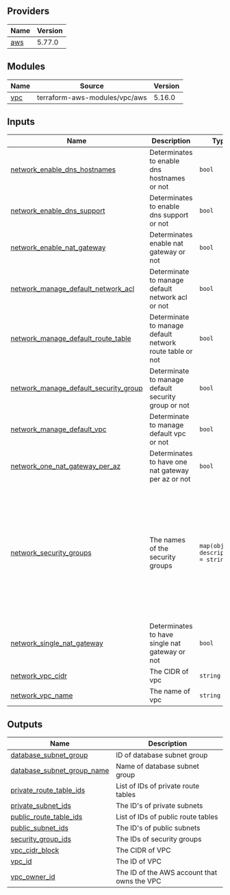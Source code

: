 <!-- BEGIN_TF_DOCS -->
## Providers

| Name | Version |
|------|---------|
| <a name="provider_aws"></a> [aws](#provider\_aws) | 5.77.0 |

## Modules

| Name | Source | Version |
|------|--------|---------|
| <a name="module_vpc"></a> [vpc](#module\_vpc) | terraform-aws-modules/vpc/aws | 5.16.0 |

## Inputs

| Name | Description | Type | Default | Required |
|------|-------------|------|---------|:--------:|
| <a name="input_network_enable_dns_hostnames"></a> [network\_enable\_dns\_hostnames](#input\_network\_enable\_dns\_hostnames) | Determinates to enable dns hostnames or not | `bool` | `true` | no |
| <a name="input_network_enable_dns_support"></a> [network\_enable\_dns\_support](#input\_network\_enable\_dns\_support) | Determinates to enable dns support or not | `bool` | `true` | no |
| <a name="input_network_enable_nat_gateway"></a> [network\_enable\_nat\_gateway](#input\_network\_enable\_nat\_gateway) | Determinates enable nat gateway or not | `bool` | `true` | no |
| <a name="input_network_manage_default_network_acl"></a> [network\_manage\_default\_network\_acl](#input\_network\_manage\_default\_network\_acl) | Determinate to manage default network acl or not | `bool` | `false` | no |
| <a name="input_network_manage_default_route_table"></a> [network\_manage\_default\_route\_table](#input\_network\_manage\_default\_route\_table) | Determinate to manage default network route table or not | `bool` | `false` | no |
| <a name="input_network_manage_default_security_group"></a> [network\_manage\_default\_security\_group](#input\_network\_manage\_default\_security\_group) | Determinate to manage default security group or not | `bool` | `false` | no |
| <a name="input_network_manage_default_vpc"></a> [network\_manage\_default\_vpc](#input\_network\_manage\_default\_vpc) | Determinate to manage default vpc or not | `bool` | `false` | no |
| <a name="input_network_one_nat_gateway_per_az"></a> [network\_one\_nat\_gateway\_per\_az](#input\_network\_one\_nat\_gateway\_per\_az) | Determinates to have one nat gateway per az or not | `bool` | `false` | no |
| <a name="input_network_security_groups"></a> [network\_security\_groups](#input\_network\_security\_groups) | The names of the security groups | `map(object({ description = string }))` | <pre>{<br/>  "client-vpn-endpoint": {<br/>    "description": "This is SG for AWS VPN Client"<br/>  },<br/>  "database": {<br/>    "description": "This is SG for RDS"<br/>  },<br/>  "egress-worker": {<br/>    "description": "This is SG for Boundary Egress Worker"<br/>  },<br/>  "tfc-agent": {<br/>    "description": "This is SG for ECS Cluster for TFC Agents"<br/>  }<br/>}</pre> | no |
| <a name="input_network_single_nat_gateway"></a> [network\_single\_nat\_gateway](#input\_network\_single\_nat\_gateway) | Determinates to have single nat gateway or not | `bool` | `true` | no |
| <a name="input_network_vpc_cidr"></a> [network\_vpc\_cidr](#input\_network\_vpc\_cidr) | The CIDR of vpc | `string` | `"10.0.0.0/16"` | no |
| <a name="input_network_vpc_name"></a> [network\_vpc\_name](#input\_network\_vpc\_name) | The name of vpc | `string` | `"safepass-sentinel"` | no |

## Outputs

| Name | Description |
|------|-------------|
| <a name="output_database_subnet_group"></a> [database\_subnet\_group](#output\_database\_subnet\_group) | ID of database subnet group |
| <a name="output_database_subnet_group_name"></a> [database\_subnet\_group\_name](#output\_database\_subnet\_group\_name) | Name of database subnet group |
| <a name="output_private_route_table_ids"></a> [private\_route\_table\_ids](#output\_private\_route\_table\_ids) | List of IDs of private route tables |
| <a name="output_private_subnet_ids"></a> [private\_subnet\_ids](#output\_private\_subnet\_ids) | The ID's of private subnets |
| <a name="output_public_route_table_ids"></a> [public\_route\_table\_ids](#output\_public\_route\_table\_ids) | List of IDs of public route tables |
| <a name="output_public_subnet_ids"></a> [public\_subnet\_ids](#output\_public\_subnet\_ids) | The ID's of public subnets |
| <a name="output_security_group_ids"></a> [security\_group\_ids](#output\_security\_group\_ids) | The IDs of security groups |
| <a name="output_vpc_cidr_block"></a> [vpc\_cidr\_block](#output\_vpc\_cidr\_block) | The CIDR of VPC |
| <a name="output_vpc_id"></a> [vpc\_id](#output\_vpc\_id) | The ID of VPC |
| <a name="output_vpc_owner_id"></a> [vpc\_owner\_id](#output\_vpc\_owner\_id) | The ID of the AWS account that owns the VPC |
<!-- END_TF_DOCS -->
